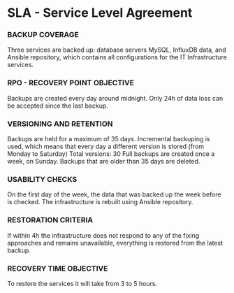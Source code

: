 # SLA - Service Level Agreement

### BACKUP COVERAGE

Three services are backed up: database servers MySQL, InfluxDB data, and Ansible repository, which contains all configurations for the IT Infrastructure services.

### RPO - RECOVERY POINT OBJECTIVE

Backups are created every day around midnight. Only 24h of data loss can be accepted since the last backup.

### VERSIONING AND RETENTION

Backups are held for a maximum of 35 days.
Incremental backuping is used, which means that every day a different version is stored (from Monday to Saturday)
Total versions: 30
Full backups are created once a week, on Sunday.
Backups that are older than 35 days are deleted.

### USABILITY CHECKS

On the first day of the week, the data that was backed up the week before is checked. The infrastructure is rebuilt using Ansible repository.

### RESTORATION CRITERIA

If within 4h the infrastructure does not respond to any of the fixing approaches and remains unavailable, everything is restored from the latest backup.

### RECOVERY TIME OBJECTIVE

To restore the services it will take from 3 to 5 hours.
